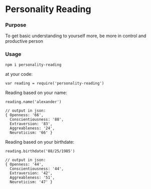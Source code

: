 # Personality Reading

### Purpose
  To get basic understanding to yourself more, be more in control and productive person

### Usage

```
npm i personality-reading

```
at your code:
```
var reading = require('personality-reading')
```
Reading based on your name:
```
reading.name('alexander')

// output in json:
{ Openness: '66',
  Conscientiousness: '88',
  Extraversion: '83',
  Aggreableness: '24',
  Neuroticism: '66' }
```
Reading based on your birthdate:
```
reading.birthdate('08/25/1985')

// output in json:
{ Openness: '44',
  Conscientiousness: '44',
  Extraversion: '42',
  Aggreableness: '51',
  Neuroticism: '47' }
```
